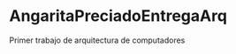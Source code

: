 AngaritaPreciadoEntregaArq
==========================

Primer trabajo de arquitectura de computadores
